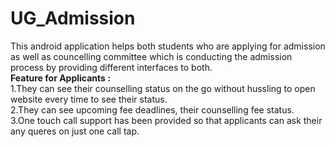 # UG_Admission
This android application helps both students who are applying for admission as well as councelling committee which is conducting the admission process by providing different interfaces to both.<br>
<strong>Feature for Applicants :</strong><br> 
1.They can see their counselling status on the go without hussling to open website every time to see their status.<br>
2.They can see upcoming fee deadlines, their counselling fee status.<br>
3.One touch call support has been provided so that applicants can ask their any queres on just one call tap.
